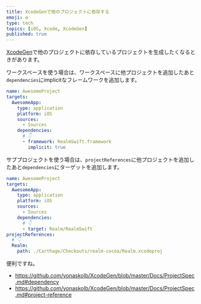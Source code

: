 ```yaml
---
title: XcodeGenで他のプロジェクトに依存する
emoji: ⚙️
type: tech
topics: [iOS, Xcode, XcodeGen]
published: true
---
```


[XcodeGen](https://github.com/yonaskolb/XcodeGen)で他のプロジェクトに依存しているプロジェクトを生成したくなるときがあります。

ワークスペースを使う場合は、ワークスペースに他プロジェクトを追加したあと`dependencies`にimplicitなフレームワークを追加します。

```yaml
name: AwesomeProject
targets:
  AwesomeApp:
    type: application
    platform: iOS
    sources:
      - Sources
    dependencies:
      # 👇
      - framework: RealmSwift.framework
        implicit: true
```

サブプロジェクトを使う場合は、`projectReferences`に他プロジェクトを追加したあと`dependencies`にターゲットを追加します。

```yaml
name: AwesomeProject
targets:
  AwesomeApp:
    type: application
    platform: iOS
    sources:
      - Sources
    dependencies:
      # 👇
      - target: Realm/RealmSwift
projectReferences:
  # 👇
  Realm:
    path: ./Carthage/Checkouts/realm-cocoa/Realm.xcodeproj
```

便利ですね。

- https://github.com/yonaskolb/XcodeGen/blob/master/Docs/ProjectSpec.md#dependency
- https://github.com/yonaskolb/XcodeGen/blob/master/Docs/ProjectSpec.md#project-reference

